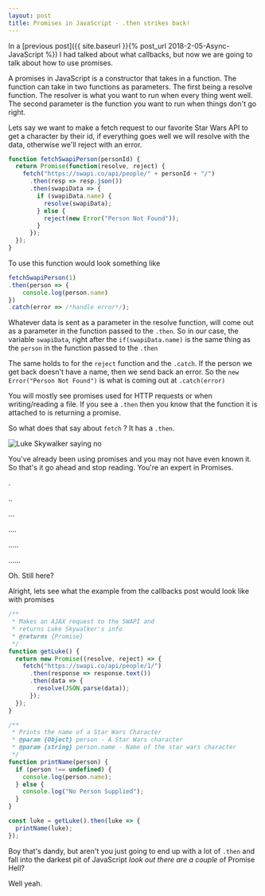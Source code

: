 ```yaml
---
layout: post
title: Promises in JavaScript - .then strikes back!
---
```


In a [previous post]({{ site.baseurl }}{% post_url 2018-2-05-Async-JavaScript %})
I had talked about what callbacks, but now we are going to talk about how to use promises.

A promises in JavaScript is a constructor that takes in a function. The function can take in two functions as parameters. The first being a resolve function. The resolver is what you want to run when every thing went well. The second parameter is the function you want to run when things don't go right.

Lets say we want to make a fetch request to our favorite Star Wars API to get a character by their id, if everything goes well we will resolve with the data, otherwise we'll reject with an error.

```js
function fetchSwapiPerson(personId) {
  return Promise(function(resolve, reject) {
    fetch("https://swapi.co/api/people/" + personId + "/")
      .then(resp => resp.json())
      .then(swapiData => {
        if (swapiData.name) {
          resolve(swapiData);
        } else {
          reject(new Error("Person Not Found"));
        }
      });
  });
}
```

To use this function would look something like

```js
fetchSwapiPerson(1)
.then(person => {
    console.log(person.name)
})
.catch(error => /*handle error*/);
```

Whatever data is sent as a parameter in the resolve function, will come out as a parameter in the function passed to the `.then`. So in our case, the variable `swapiData`, right after the `if(swapiData.name)` is the same thing as the `person` in the function passed to the `.then`

The same holds to for the `reject` function and the `.catch`. If the person we get back doesn't have a name, then we send back an error. So the `new Error("Person Not Found")` is what is coming out at `.catch(error)`

You will mostly see promises used for HTTP requests or when writing/reading a file. If you see a `.then` then you know that the function it is attached to is returning a promise.

So what does that say about `fetch` ? It has a `.then`.

![Luke Skywalker saying no](https://media.giphy.com/media/EsfkYoDAqa2mk/giphy.gif)

You've already been using promises and you may not have even known it. So that's it go ahead and stop reading. You're an expert in Promises.

.

..

...

....

.....

......

Oh. Still here?

Alright, lets see what the example from the callbacks post would look like with promises

```js
/**
 * Makes an AJAX request to the SWAPI and
 * returns Luke Skywalker's info
 * @returns {Promise}
 */
function getLuke() {
  return new Promise((resolve, reject) => {
    fetch("https://swapi.co/api/people/1/")
      .then(response => response.text())
      .then(data => {
        resolve(JSON.parse(data));
      });
  });
}

/**
 * Prints the name of a Star Wars Character
 * @param {Object} person - A Star Wars character
 * @param {string} person.name - Name of the star wars character
 */
function printName(person) {
  if (person !== undefined) {
    console.log(person.name);
  } else {
    console.log("No Person Supplied");
  }
}

const luke = getLuke().then(luke => {
  printName(luke);
});
```

Boy that's dandy, but aren't you just going to end up with a lot of `.then` and fall into the darkest pit of JavaScript _look out there are a couple_ of Promise Hell?

Well yeah.
